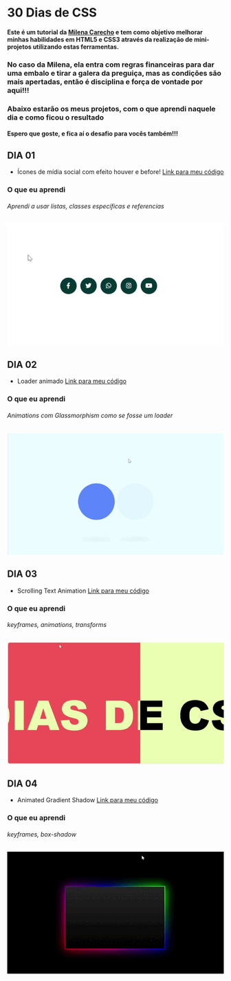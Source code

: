 # 30 Dias de CSS
#### Este é um tutorial da <a href="https://github.com/MilenaCarecho">Milena Carecho</a> e tem como objetivo melhorar minhas habilidades em HTML5 e CSS3 através da realização de mini-projetos utilizando estas ferramentas.
### No caso da Milena, ela entra com regras financeiras para dar uma embalo e tirar a galera da preguiça, mas as condições são mais apertadas, então é disciplina e força de vontade por aqui!!!

### Abaixo estarão os meus projetos, com o que aprendi naquele dia e como ficou o resultado
#### Espero que goste, e fica aí o desafio para vocês também!!!

## DIA 01
* Ícones de mídia social com efeito houver e before! <a href="https://github.com/thaycelidonio/30DiasDeCss/tree/main/desafios/dia-01">Link para meu código</a>
### O que eu aprendi
###### Aprendi a usar listas, classes específicas e referencias
![dia 01](https://github.com/thaycelidonio/30DiasDeCss/blob/main/desafios/dia-01/Dia1.gif)

## DIA 02
* Loader animado <a href="https://github.com/thaycelidonio/30DiasDeCss/tree/main/desafios/dia-02">Link para meu código</a>
### O que eu aprendi
###### Animations com Glassmorphism como se fosse um loader
![dia 02](https://github.com/thaycelidonio/30DiasDeCss/blob/main/desafios/dia-02/dia-02.gif)

## DIA 03
* Scrolling Text Animation <a href="https://github.com/thaycelidonio/30DiasDeCss/tree/main/desafios/dia-03">Link para meu código</a>
### O que eu aprendi
###### keyframes, animations, transforms
![dia 03](https://github.com/thaycelidonio/30DiasDeCss/blob/main/desafios/dia-03/Dia03.gif)

## DIA 04
* Animated Gradient Shadow <a href="https://github.com/thaycelidonio/30DiasDeCss/tree/main/desafios/dia-04">Link para meu código</a>
### O que eu aprendi
###### keyframes, box-shadow
![dia 04](https://github.com/thaycelidonio/30DiasDeCss/blob/main/desafios/dia-04/dia%2004.gif.gif)
